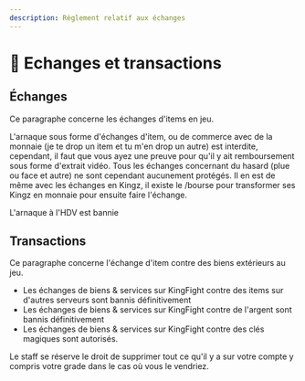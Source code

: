 ```yaml
---
description: Règlement relatif aux échanges
---
```


# 💸 Echanges et transactions

## Échanges

Ce paragraphe concerne les échanges d'items en jeu.

&#x20;

L'arnaque sous forme d'échanges d'item, ou de commerce avec de la monnaie (je te drop un item et tu m'en drop un autre) est interdite, cependant, il faut que vous ayez une preuve pour qu'il y ait remboursement sous forme d'extrait vidéo.
Tous les échanges concernant du hasard (plue ou face et autre) ne sont cependant aucunement protégés. Il en est de même avec les échanges en Kingz, il existe le /bourse pour transformer ses Kingz en monnaie pour ensuite faire l'échange.

L'arnaque à l'HDV est bannie

## Transactions

Ce paragraphe concerne l'échange d'item contre des biens extérieurs au jeu.

* Les échanges de biens & services sur KingFight contre des items sur d'autres serveurs sont bannis définitivement
* Les échanges de biens & services sur KingFight contre de l'argent sont bannis définitivement
* Les échanges de biens & services sur KingFight contre des clés magiques sont autorisés.

&#x20;

Le staff se réserve le droit de supprimer tout ce qu'il y a sur votre compte y compris votre grade dans le cas où vous le vendriez.
